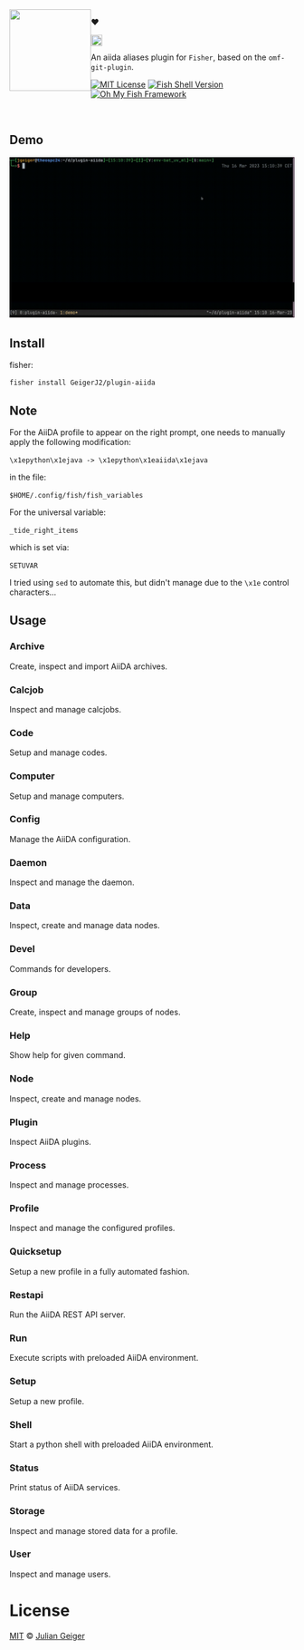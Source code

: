 <img src="https://cdn.rawgit.com/oh-my-fish/oh-my-fish/e4f1c2e0219a17e2c748b824004c8d0b38055c16/docs/logo.svg" align="left" width="144px" height="144px"/>

❤️

<img src="https://www.aiida.net/_static/logo-dark.svg" align="left" width="20%" height="20%"/>

<br/>

An aiida aliases plugin for `Fisher`, based on the `omf-git-plugin`.

[![MIT License](https://img.shields.io/badge/license-MIT-007EC7.svg?style=flat-square)](/LICENSE)
[![Fish Shell Version](https://img.shields.io/badge/fish-v3.5.0-007EC7.svg?style=flat-square)](https://fishshell.com)
[![Oh My Fish Framework](https://img.shields.io/badge/Oh%20My%20Fish-Framework-007EC7.svg?style=flat-square)](https://www.github.com/oh-my-fish/oh-my-fish)

<br/>

## Demo

![](https://github.com/GeigerJ2/plugin-aiida/blob/main/demo/fish_aiida_plugin_demo.gif)

## Install

fisher:

```fish
fisher install GeigerJ2/plugin-aiida
```

## Note

For the AiiDA profile to appear on the right prompt, one needs to manually apply the following modification:

`\x1epython\x1ejava -> \x1epython\x1eaiida\x1ejava`

in the file:

`$HOME/.config/fish/fish_variables`

For the universal variable:

`_tide_right_items`

which is set via:

`SETUVAR`

I tried using `sed` to automate this, but didn't manage due to the `\x1e` control characters...

<div style="page-break-after: always;"></div>

## Usage

### Archive

Create, inspect and import AiiDA archives.

### Calcjob

Inspect and manage calcjobs.

### Code

Setup and manage codes.

### Computer

Setup and manage computers.

### Config

Manage the AiiDA configuration.

### Daemon

Inspect and manage the daemon.

### Data

Inspect, create and manage data nodes.

### Devel

Commands for developers.

### Group

Create, inspect and manage groups of nodes.

### Help

Show help for given command.

### Node

Inspect, create and manage nodes.

### Plugin

Inspect AiiDA plugins.

### Process

Inspect and manage processes.

### Profile

Inspect and manage the configured profiles.

### Quicksetup

Setup a new profile in a fully automated fashion.

### Restapi

Run the AiiDA REST API server.

### Run

Execute scripts with preloaded AiiDA environment.

### Setup

Setup a new profile.

### Shell

Start a python shell with preloaded AiiDA environment.

### Status

Print status of AiiDA services.

### Storage

Inspect and manage stored data for a profile.

### User

Inspect and manage users.

# License

[MIT][mit] © [Julian Geiger][author]

[mit]: https://opensource.org/licenses/MIT
[author]: https://github.com/GeigerJ2
[contributors]: https://github.com/GeigerJ2/plugin-aiida/graphs/contributors
[omf-link]: https://github.com/oh-my-fish/oh-my-fish
[fisher-link]: https://github.com/jorgebucaran/fisher
